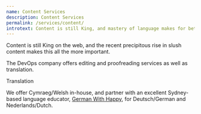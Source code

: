 ```yaml
---
name: Content Services
description: Content Services
permalink: /services/content/
introtext: Content is still King, and mastery of language makes for better content
---
```


Content is still King on the web, and the recent precipitous rise in slush content makes this all the more important.

The DevOps company offers editing and proofreading services as well as translation.


Translation

We offer Cymraeg/Welsh in-house, and partner with an excellent Sydney-based language educator, [German With Happy](https://www.germanwithhappy.com.au/), for Deutsch/German and Nederlands/Dutch. 